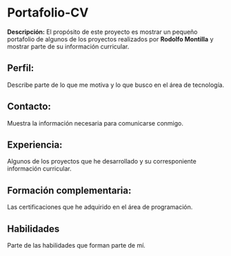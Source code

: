 # Portafolio-CV
**Descripción:** El propósito de este proyecto es mostrar un pequeño portafolio de algunos de los proyectos realizados por **Rodolfo Montilla** y mostrar parte de su información curricular.


## Perfil:
Describe parte de lo que me motiva y lo que busco en el área de tecnología.

## Contacto:
Muestra la información necesaria para comunicarse conmigo.

## Experiencia:
Algunos de los proyectos que he desarrollado y su corresponiente información curricular.

## Formación complementaria:
Las certificaciones que he adquirido en el área de programación.

## Habilidades
Parte de las habilidades que forman parte de mí.


